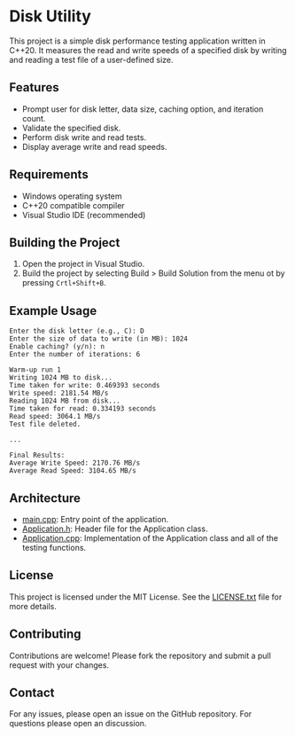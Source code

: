 # Disk Utility
This project is a simple disk performance testing application written in C++20. It measures the read and write speeds of a specified disk by writing and reading a test file of a user-defined size.

## Features
* Prompt user for disk letter, data size, caching option, and iteration count.
* Validate the specified disk.
* Perform disk write and read tests.
* Display average write and read speeds.

## Requirements
* Windows operating system
* C++20 compatible compiler
* Visual Studio IDE (recommended)

## Building the Project
1.	Open the project in Visual Studio.
2.	Build the project by selecting Build > Build Solution from the menu ot by pressing `Crtl+Shift+B`.

## Example Usage
```
Enter the disk letter (e.g., C): D
Enter the size of data to write (in MB): 1024
Enable caching? (y/n): n
Enter the number of iterations: 6

Warm-up run 1
Writing 1024 MB to disk...
Time taken for write: 0.469393 seconds
Write speed: 2181.54 MB/s
Reading 1024 MB from disk...
Time taken for read: 0.334193 seconds
Read speed: 3064.1 MB/s
Test file deleted.

...

Final Results:
Average Write Speed: 2170.76 MB/s
Average Read Speed: 3104.65 MB/s
```

## Architecture
* [main.cpp](DiskUtilityCLI/main.cpp): Entry point of the application.
* [Application.h](DiskUtilityCLI/Application.h): Header file for the Application class.
* [Application.cpp](DiskUtilityCLI/Application.cpp): Implementation of the Application class and all of the testing functions.

## License
This project is licensed under the MIT License. See the [LICENSE.txt](LICENSE.ttx) file for more details.

## Contributing
Contributions are welcome! Please fork the repository and submit a pull request with your changes.

## Contact
For any issues, please open an issue on the GitHub repository. For questions please open an discussion.
